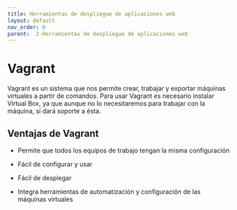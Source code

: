 ```yaml
---
title: Herramientas de despliegue de aplicaciones web
layout: default
nav_order: 6
parent:  2-Herramientas de despliegue de aplicaciones web
---
```

# Vagrant
Vagrant es un sistema que nos permite crear, trabajar y exportar máquinas virtuales a partir de comandos. Para usar Vagrant es necesario instalar Virtual Box, ya que aunque no lo necesitaremos para trabajar con la máquina, sí dará soporte a ésta.

## Ventajas de Vagrant
* Permite que todos los equipos de trabajo tengan la misma configuración

* Fácil de configurar y usar

* Fácil de desplegar

* Integra herramientas de automatización y configuración de las máquinas virtuales
